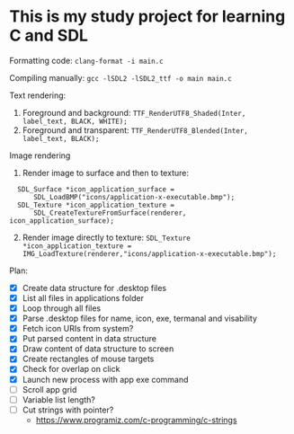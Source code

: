 # This is my study project for learning C and SDL

Formatting code:
`clang-format -i main.c`

Compiling manually:
`gcc -lSDL2 -lSDL2_ttf -o main main.c`

Text rendering:
1. Foreground and background:
    `TTF_RenderUTF8_Shaded(Inter, label_text, BLACK, WHITE);`
2. Foreground and transparent:
    `TTF_RenderUTF8_Blended(Inter, label_text, BLACK);`

Image rendering
1. Render image to surface and then to texture:
```
  SDL_Surface *icon_application_surface =
      SDL_LoadBMP("icons/application-x-executable.bmp");
  SDL_Texture *icon_application_texture =
      SDL_CreateTextureFromSurface(renderer, icon_application_surface);
```
2. Render image directly to texture:
`SDL_Texture *icon_application_texture =  IMG_LoadTexture(renderer,"icons/application-x-executable.bmp");
`

Plan:
  - [x] Create data structure for .desktop files
  - [x] List all files in applications folder
  - [x] Loop through all files
  - [x] Parse .desktop files for name, icon, exe, termanal and visability
  - [x] Fetch icon URIs from system?
  - [x] Put parsed content in data structure
  - [x] Draw content of data structure to screen
  - [x] Create rectangles of mouse targets
  - [x] Check for overlap on click
  - [x] Launch new process with app exe command
  - [ ] Scroll app grid
  - [ ] Variable list length?
  - [ ] Cut strings with pointer?
    - https://www.programiz.com/c-programming/c-strings

